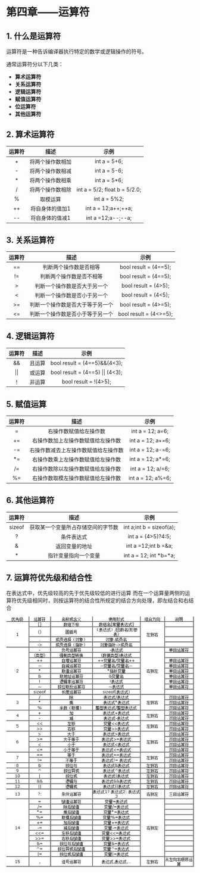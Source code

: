 # 第四章——运算符

## 1. 什么是运算符

运算符是一种告诉编译器执行特定的数学或逻辑操作的符号。

通常运算符分以下几类：
- **算术运算符**
-  **关系运算符**
- **逻辑运算符**
- **赋值运算符**
- **位运算符**
- **其他运算符**

## 2. 算术运算符

| 运算符 |       描述       |              示例               |
| :----: | :--------------: | :-----------------------------: |
|   +    | 将两个操作数相加 |          int a = 5+6;           |
|   -    | 将两个操作数相减 |          int a = 5-6;           |
|   *    | 将两个操作数相乘 |          int a = 5*6;           |
|   /    | 将两个操作数相除 | int a = 5/2;   float b = 5/2.0; |
|   %    |     取模运算     |          int a = 5%2;           |
|   ++   | 将自身体的值加1  |       int a = 12;a++;++a;       |
|   --   | 将自身体的值减1  |       int a =12;a--;--a;        |

## 3. 关系运算符

| 运算符 |               描述               |          示例          |
| :----: | :------------------------------: | :--------------------: |
|   ==   |      判断两个操作数是否相等      | bool result = (4==5);  |
|   !=   |     判断两个操作数是否不相等     | bool result = (4==5);  |
|   >    |   判断一个操作数是否大于另一个   |  bool result = (4>5);  |
|   <    |   判断一个操作数是否小于另一个   |  bool result = (4<5);  |
|   >=   | 判断一个操作数是否大于等于另一个 | bool result = (4>=5);  |
|   <=   | 判断一个操作数是否小于等于另一个 | bool result = (4<>=5); |

## 4. 逻辑运算符


| 运算符 |  描述  |                 示例                 |
| :----: | :----: | :----------------------------------: |
|   &&   | 且运算 |     bool result = (4==5)&&(4<3);     |
|  \|\|  | 或运算 | bool result = (4==5)     \|\| (4<3); |
|   ！   | 非运算 |        bool result = !(4>5);         |

## 5. 赋值运算

| 运算符 |                 描述                 |        示例        |
| :----: | :----------------------------------: | :----------------: |
|   =    |        右操作数赋值给左操作数        |  int a = 12; a=6;  |
|   +=   |  右操作数加上左操作数赋值给左操作数  | int a = 12; a+=6;  |
|   -=   | 右操作数减去上左操作数赋值给左操作数 | int a = 12; a-=6;  |
|   *=   |  右操作数乘上左操作数赋值给左操作数  | int a = 12; a\*=6; |
|   /=   |  右操作数除以左操作数赋值给左操作数  | int a = 12; a/=6;  |
|   %=   |  右操作数取模左操作数赋值给左操作数  | int a = 12; a%=6;  |

## 6. 其他运算符

| 运算符 |                描述                |           示例           |
| :----: | :--------------------------------: | :----------------------: |
| sizeof | 获取某一个变量所占存储空间的字节数 | int a;int b = sizeof(a); |
|   ?    |             条件表达式             |    int a = (4>5)?4:5;    |
|   &    |           返回变量的地址           |   int a =12;int b =&a;   |
|   *    |        指针变量指向一个变量        | int a = 12; int \*b=\*a; |

## 7. 运算符优先级和结合性

在表达式中，优先级较高的先于优先级较低的进行运算
而在一个运算量两侧的运算符优先级相同时，则按运算符的结合性所规定的结合方向处理，即左结合和右结合

![运算符优先级和结合性](../images/C语言基础/2.4-1.png)